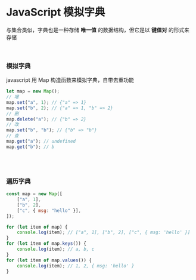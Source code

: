 # JavaScript 模拟字典

与集合类似，字典也是一种存储 **唯一值** 的数据结构，但它是以 **键值对** 的形式来存储

</br>

### 模拟字典

javascript 用 Map 构造函数来模拟字典，自带去重功能

```javascript
let map = new Map();
// 增
map.set("a", 1); // {"a" => 1}
map.set("b", 2); // {"a" => 1, "b" => 2}
// 删
map.delete("a"); // {"b" => 2}
// 改
map.set("b", "b"); // {"b" => "b"}
// 查
map.get("a"); // undefined
map.get("b"); // b
```

</br>
</br>

### 遍历字典

```javascript
const map = new Map([
    ["a", 1],
    ["b", 2],
    ["c", { msg: "hello" }],
]);

for (let item of map) {
    console.log(item); // ["a", 1], ["b", 2], ["c", { msg: 'hello' }]
}
for (let item of map.keys()) {
    console.log(item); // a, b, c
}
for (let item of map.values()) {
    console.log(item); // 1, 2, { msg: 'hello' }
}
```

</br>
</br>
